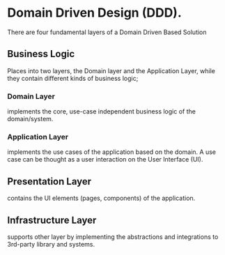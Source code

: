 # Domain Driven Design (DDD).

There are four fundamental layers of a Domain Driven Based Solution

## Business Logic
Places into two layers, the Domain layer and the Application Layer,
while they contain different kinds of business logic;
### Domain Layer
implements the core, use-case independent business logic of the domain/system.
### Application Layer
implements the use cases of the application based on the domain. A use case can be
thought as a user interaction on the User Interface (UI).

## Presentation Layer
contains the UI elements (pages, components) of the application.
## Infrastructure Layer
supports other layer by implementing the abstractions and integrations to 3rd-party library and systems.
